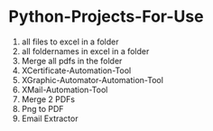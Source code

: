 # Python-Projects-For-Use

1. all files to excel in a folder
2. all foldernames in excel in a folder
3. Merge all pdfs in the folder
4. XCertificate-Automation-Tool
5. XGraphic-Automator-Automation-Tool
6. XMail-Automation-Tool
7. Merge 2 PDFs
8. Png to PDF
9. Email Extractor